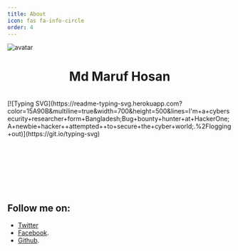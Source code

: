 ```yaml
---
title: About
icon: fas fa-info-circle
order: 4
---
```

![avatar](https://images.weserv.nl/?url=https://i.imgur.com/l0N48kH.png?v=4&h=400&w=350&fit=cover&mask=circle&maxage=7d)
<h1 align="center">Md Maruf Hosan</h1><br>
[![Typing SVG](https://readme-typing-svg.herokuapp.com?color=15A90B&multiline=true&width=700&height=500&lines=I'm+a+cybersecurity+researcher+form+Bangladesh;Bug+bounty+hunter+at+HackerOne;A+newbie+hacker++attempted++to+secure+the+cyber+world;.%2Flogging+out)](https://git.io/typing-svg)


<br><br><br><br><br><br>


## Follow me on: 
- [Twitter](https://twitter.com/hack1lab)
- [Facebook](https://facebook.com/hack1lab).
- [Github](https://github.com/bing0o).
